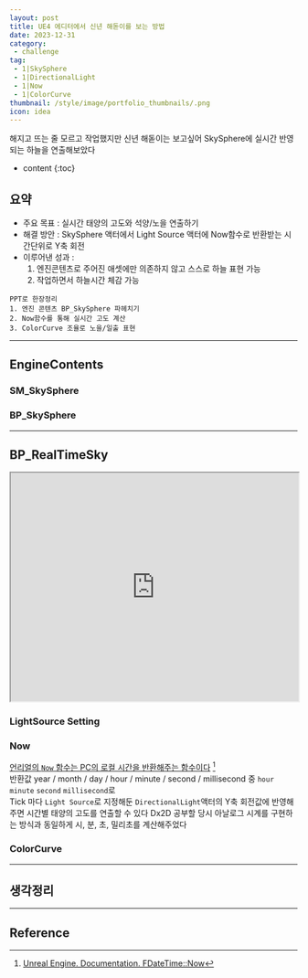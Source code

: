 ```yaml
---
layout: post
title: UE4 에디터에서 신년 해돋이를 보는 방법
date: 2023-12-31
category: 
 - challenge
tag:
 - 1|SkySphere
 - 1|DirectionalLight
 - 1|Now
 - 1|ColorCurve
thumbnail: /style/image/portfolio_thumbnails/.png
icon: idea
---
```


해지고 뜨는 줄 모르고 작업했지만 신년 해돋이는 보고싶어 SkySphere에 실시간 반영되는 하늘을 연출해보았다

* content
{:toc}

## 요약 
- 주요 목표 : 실시간 태양의 고도와 석양/노을 연출하기
- 해결 방안 : SkySphere 액터에서 Light Source 액터에 Now함수로 반환받는 시간단위로 Y축 회전
- 이루어낸 성과 :
    1. 엔진콘텐츠로 주어진 애셋에만 의존하지 않고 스스로 하늘 표현 가능
    2. 작업하면서 하늘시간 체감 가능

```
PPT로 한장정리
1. 엔진 콘텐츠 BP_SkySphere 파헤치기
2. Now함수를 통해 실시간 고도 계산
3. ColorCurve 조율로 노을/일출 표현
```

---

## EngineContents

### SM_SkySphere

### BP_SkySphere

---

## BP_RealTimeSky

<iframe width="100%" height="400" src="https://blueprintue.com/render/7lkfzygg/" scrolling="no" allowfullscreen></iframe>

### LightSource Setting

### Now

[언리얼의 `Now` 함수는 PC의 로컬 시간을 반환해주는 함수이다](https://docs.unrealengine.com/4.26/en-US/API/Runtime/Core/Misc/FDateTime/Now/) [^21]  
반환값 year / month / day / hour / minute / second / millisecond 중 `hour` `minute` `second` `millisecond`로  
Tick 마다 `Light Source`로 지정해둔 `DirectionalLight`액터의 Y축 회전값에 반영해 주면 시간별 태양의 고도를 연출할 수 있다
Dx2D 공부할 당시 아날로그 시계를 구현하는 방식과 동일하게 시, 분, 초, 밀리초를 계산해주었다




### ColorCurve

---

## 생각정리

---

## Reference

[^21]: [Unreal Engine. Documentation. FDateTime::Now](https://docs.unrealengine.com/4.26/en-US/API/Runtime/Core/Misc/FDateTime/Now/)